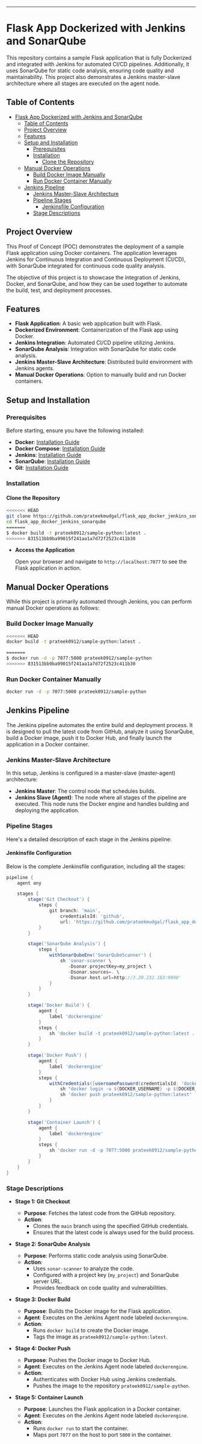 

---

# Flask App Dockerized with Jenkins and SonarQube

This repository contains a sample Flask application that is fully Dockerized and integrated with Jenkins for automated CI/CD pipelines. Additionally, it uses SonarQube for static code analysis, ensuring code quality and maintainability. This project also demonstrates a Jenkins master-slave architecture where all stages are executed on the agent node.

## Table of Contents

- [Flask App Dockerized with Jenkins and SonarQube](#flask-app-dockerized-with-jenkins-and-sonarqube)
  - [Table of Contents](#table-of-contents)
  - [Project Overview](#project-overview)
  - [Features](#features)
  - [Setup and Installation](#setup-and-installation)
    - [Prerequisites](#prerequisites)
    - [Installation](#installation)
      - [Clone the Repository](#clone-the-repository)
  - [Manual Docker Operations](#manual-docker-operations)
    - [Build Docker Image Manually](#build-docker-image-manually)
    - [Run Docker Container Manually](#run-docker-container-manually)
  - [Jenkins Pipeline](#jenkins-pipeline)
    - [Jenkins Master-Slave Architecture](#jenkins-master-slave-architecture)
    - [Pipeline Stages](#pipeline-stages)
      - [Jenkinsfile Configuration](#jenkinsfile-configuration)
    - [Stage Descriptions](#stage-descriptions)

## Project Overview

This Proof of Concept (POC) demonstrates the deployment of a sample Flask application using Docker containers. The application leverages Jenkins for Continuous Integration and Continuous Deployment (CI/CD), with SonarQube integrated for continuous code quality analysis.

The objective of this project is to showcase the integration of Jenkins, Docker, and SonarQube, and how they can be used together to automate the build, test, and deployment processes.

## Features

- **Flask Application**: A basic web application built with Flask.
- **Dockerized Environment**: Containerization of the Flask app using Docker.
- **Jenkins Integration**: Automated CI/CD pipeline utilizing Jenkins.
- **SonarQube Analysis**: Integration with SonarQube for static code analysis.
- **Jenkins Master-Slave Architecture**: Distributed build environment with Jenkins agents.
- **Manual Docker Operations**: Option to manually build and run Docker containers.



## Setup and Installation

### Prerequisites

Before starting, ensure you have the following installed:

- **Docker**: [Installation Guide](https://docs.docker.com/get-docker/)
- **Docker Compose**: [Installation Guide](https://docs.docker.com/compose/install/)
- **Jenkins**: [Installation Guide](https://www.jenkins.io/doc/book/installing/)
- **SonarQube**: [Installation Guide](https://docs.sonarqube.org/latest/setup/get-started-2-minutes/)
- **Git**: [Installation Guide](https://git-scm.com/book/en/v2/Getting-Started-Installing-Git)

### Installation

#### Clone the Repository

```bash
<<<<<<< HEAD
git clone https://github.com/prateekmudgal/flask_app_docker_jenkins_sonarqube.git
cd flask_app_docker_jenkins_sonarqube
=======
$ docker build -t prateek0912/sample-python:latest .
>>>>>>> 831513bb9ba99015f241aa1a7d72f2523c411b30
```


- **Access the Application**

  Open your browser and navigate to `http://localhost:7077` to see the Flask application in action.

## Manual Docker Operations

While this project is primarily automated through Jenkins, you can perform manual Docker operations as follows:

### Build Docker Image Manually

```bash
<<<<<<< HEAD
docker build -t prateek0912/sample-python:latest .

=======
$ docker run -d -p 7077:5000 prateek0912/sample-python
>>>>>>> 831513bb9ba99015f241aa1a7d72f2523c411b30
```

### Run Docker Container Manually

```bash
docker run -d -p 7077:5000 prateek0912/sample-python
```

## Jenkins Pipeline

The Jenkins pipeline automates the entire build and deployment process. It is designed to pull the latest code from GitHub, analyze it using SonarQube, build a Docker image, push it to Docker Hub, and finally launch the application in a Docker container.

### Jenkins Master-Slave Architecture

In this setup, Jenkins is configured in a master-slave (master-agent) architecture:

- **Jenkins Master**: The control node that schedules builds.
- **Jenkins Slave (Agent)**: The node where all stages of the pipeline are executed. This node runs the Docker engine and handles building and deploying the application.

### Pipeline Stages

Here's a detailed description of each stage in the Jenkins pipeline:

#### Jenkinsfile Configuration

Below is the complete Jenkinsfile configuration, including all the stages:

```groovy
pipeline {
    agent any

    stages {
        stage('Git Checkout') {
            steps {
                git branch: 'main',
                    credentialsId: 'github',
                    url: 'https://github.com/prateekmudgal/flask_app_docker_jenkins_sonarqube.git'
            }
        }

        stage('SonarQube Analysis') {
            steps {
                withSonarQubeEnv('SonarQubeScanner') {
                    sh 'sonar-scanner \
                       -Dsonar.projectKey=my_project \
                       -Dsonar.sources=. \
                       -Dsonar.host.url=http://3.20.232.183:9990'
                }
            }
        }

        stage('Docker Build') {
            agent {
                label 'dockerengine'
            }
            steps {
                sh 'docker build -t prateek0912/sample-python:latest .'
            }
        }

        stage('Docker Push') {
            agent {
                label 'dockerengine'
            }
            steps {
                withCredentials([usernamePassword(credentialsId: 'dockerhub', passwordVariable: 'DOCKER_PASS', usernameVariable: 'DOCKER_USERNAME')]) {
                    sh "docker login -u ${DOCKER_USERNAME} -p ${DOCKER_PASS}"
                    sh 'docker push prateek0912/sample-python:latest'
                }
            }
        }

        stage('Container Launch') {
            agent {
                label 'dockerengine'
            }
            steps {
                sh 'docker run -d -p 7077:5000 prateek0912/sample-python'
            }
        }
    }
}
```

### Stage Descriptions

- **Stage 1: Git Checkout**
  - **Purpose**: Fetches the latest code from the GitHub repository.
  - **Action**: 
    - Clones the `main` branch using the specified GitHub credentials.
    - Ensures that the latest code is always used for the build process.

- **Stage 2: SonarQube Analysis**
  - **Purpose**: Performs static code analysis using SonarQube.
  - **Action**: 
    - Uses `sonar-scanner` to analyze the code.
    - Configured with a project key (`my_project`) and SonarQube server URL.
    - Provides feedback on code quality and vulnerabilities.
  
- **Stage 3: Docker Build**
  - **Purpose**: Builds the Docker image for the Flask application.
  - **Agent**: Executes on the Jenkins Agent node labeled `dockerengine`.
  - **Action**: 
    - Runs `docker build` to create the Docker image.
    - Tags the image as `prateek0912/sample-python:latest`.

- **Stage 4: Docker Push**
  - **Purpose**: Pushes the Docker image to Docker Hub.
  - **Agent**: Executes on the Jenkins Agent node labeled `dockerengine`.
  - **Action**: 
    - Authenticates with Docker Hub using Jenkins credentials.
    - Pushes the image to the repository `prateek0912/sample-python`.

- **Stage 5: Container Launch**
  - **Purpose**: Launches the Flask application in a Docker container.
  - **Agent**: Executes on the Jenkins Agent node labeled `dockerengine`.
  - **Action**: 
    - Runs `docker run` to start the container.
    - Maps port `7077` on the host to port `5000` in the container.

